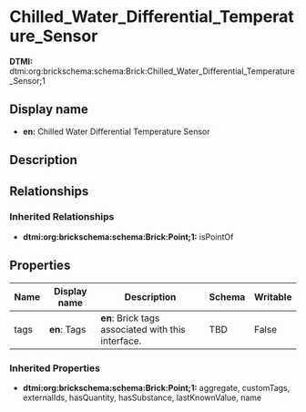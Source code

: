 # Chilled_Water_Differential_Temperature_Sensor
**DTMI:** dtmi:org:brickschema:schema:Brick:Chilled_Water_Differential_Temperature_Sensor;1
## Display name
- **en:** Chilled Water Differential Temperature Sensor
## Description
## Relationships
### Inherited Relationships
* **dtmi:org:brickschema:schema:Brick:Point;1:** isPointOf
## Properties
|Name|Display name|Description|Schema|Writable|
|-|-|-|-|-|
|tags|**en**: Tags|**en**: Brick tags associated with this interface.|TBD|False|
### Inherited Properties
* **dtmi:org:brickschema:schema:Brick:Point;1:** aggregate, customTags, externalIds, hasQuantity, hasSubstance, lastKnownValue, name
